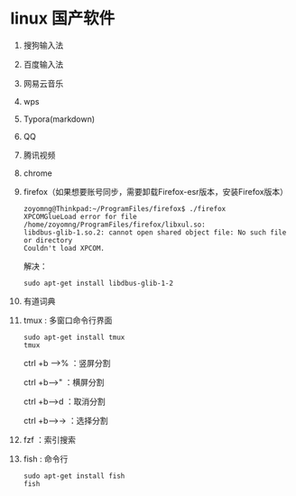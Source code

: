 # linux 国产软件

1. 搜狗输入法

2. 百度输入法

3. 网易云音乐

4. wps

5. Typora(markdown)

6. QQ

7. 腾讯视频

8. chrome

9. firefox（如果想要账号同步，需要卸载Firefox-esr版本，安装Firefox版本）

   ```shell
   zoyomng@Thinkpad:~/ProgramFiles/firefox$ ./firefox
   XPCOMGlueLoad error for file /home/zoyomng/ProgramFiles/firefox/libxul.so:
   libdbus-glib-1.so.2: cannot open shared object file: No such file or directory
   Couldn't load XPCOM.
   ```

   解决：

   ```shell
   sudo apt-get install libdbus-glib-1-2
   ```

   

10. 有道词典

10. tmux : 多窗口命令行界面

    ```shell
    sudo apt-get install tmux
    tmux
    ```
    
    ctrl +b -->%  ：竖屏分割
    
    ctrl +b-->"    ：横屏分割
    
    ctrl +b-->d  ：取消分割
    
    ctrl +b-->→ ：选择分割
    
10. fzf ：索引搜索

10. fish : 命令行

    ```shell
    sudo apt-get install fish
    fish
    ```
    
    
    
    
